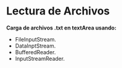 # Lectura de Archivos

__Carga de archivos .txt en textArea usando:__

* FileInputStream.
* DataInptStream.
* BufferedReader.
* InputStreamReader.